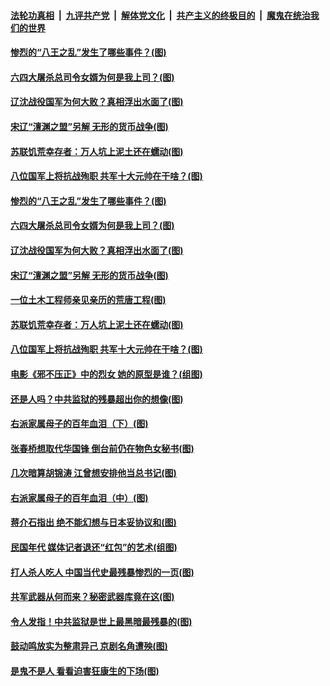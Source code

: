 

####  [法轮功真相](../../../../basic/blob/master/README.md?t=03031131) &nbsp;|&nbsp; [九评共产党](../../../../9ping.md/blob/master/README.md?t=03031131) &nbsp;|&nbsp; [解体党文化](../../../../jtdwh.md/blob/master/README.md?t=03031131)  &nbsp;|&nbsp; [共产主义的终极目的](../../../../gczydzjmd.md/blob/master/README.md?t=03031131) &nbsp;|&nbsp; [魔鬼在统治我们的世界](../../../../mgztzwmdsj.md/blob/master/README.md?t=03031131) 

#### [惨烈的“八王之乱”发生了哪些事件？(图)](../pages/p6/963837.md?t=03031131) 

#### [六四大屠杀总司令女婿为何是我上司？(图)](../pages/p6/963450.md?t=03031131) 

#### [辽沈战役国军为何大败？真相浮出水面了(图)](../pages/p6/963832.md?t=03031131) 

#### [宋辽“澶渊之盟”另解 无形的货币战争(图)](../pages/p6/963938.md?t=03031131) 

#### [苏联饥荒幸存者：万人坑上泥土还在蠕动(图)](../pages/p6/963590.md?t=03031131) 

#### [八位国军上将抗战殉职 共军十大元帅在干啥？(图)](../pages/p6/960724.md?t=03031131) 

#### [惨烈的“八王之乱”发生了哪些事件？(图)](../pages/p6/963837.md?t=03031131) 

#### [六四大屠杀总司令女婿为何是我上司？(图)](../pages/p6/963450.md?t=03031131) 

#### [辽沈战役国军为何大败？真相浮出水面了(图)](../pages/p6/963832.md?t=03031131) 

#### [宋辽“澶渊之盟”另解 无形的货币战争(图)](../pages/p6/963938.md?t=03031131) 

#### [一位土木工程师亲见亲历的荒唐工程(图)](../pages/p6/961631.md?t=03031131) 

#### [苏联饥荒幸存者：万人坑上泥土还在蠕动(图)](../pages/p6/963590.md?t=03031131) 

#### [八位国军上将抗战殉职 共军十大元帅在干啥？(图)](../pages/p6/960724.md?t=03031131) 

#### [电影《邪不压正》中的烈女 她的原型是谁？(组图)](../pages/p6/963716.md?t=03031131) 

#### [还是人吗？中共监狱的残暴超出你的想像(图)](../pages/p6/963278.md?t=03031131) 

#### [右派家属母子的百年血泪（下）(图)](../pages/p6/962627.md?t=03031131) 

#### [张春桥想取代华国锋 倒台前仍在物色女秘书(图)](../pages/p6/962833.md?t=03031131) 

#### [几次暗算胡锦涛 江曾想安排他当总书记(图)](../pages/p6/941643.md?t=03031131) 

#### [右派家属母子的百年血泪（中）(图)](../pages/p6/962624.md?t=03031131) 

#### [蒋介石指出 绝不能幻想与日本妥协议和(图)](../pages/p6/963714.md?t=03031131) 

#### [民国年代 媒体记者退还“红包”的艺术(组图)](../pages/p6/963262.md?t=03031131) 

#### [打人杀人吃人 中国当代史最残暴惨烈的一页(图)](../pages/p6/963122.md?t=03031131) 

#### [共军武器从何而来？秘密武器库竟在这(图)](../pages/p6/960726.md?t=03031131) 

#### [令人发指！中共监狱是世上最黑暗最残暴的(图)](../pages/p6/963279.md?t=03031131) 

#### [鼓动鸣放实为整肃异己 京剧名角遭殃(图)](../pages/p6/963260.md?t=03031131) 

#### [是鬼不是人 看看迫害狂康生的下场(图)](../pages/p6/963328.md?t=03031131) 

